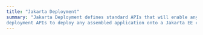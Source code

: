 ```yaml
---
title: "Jakarta Deployment"
summary: "Jakarta Deployment defines standard APIs that will enable any deployment tool that uses the
deployment APIs to deploy any assembled application onto a Jakarta EE compatible platform."
---
```

